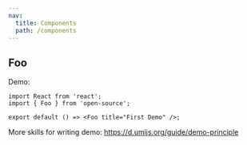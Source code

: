 ```yaml
---
nav:
  title: Components
  path: /components
---
```


## Foo

Demo:

```tsx
import React from 'react';
import { Foo } from 'open-source';

export default () => <Foo title="First Demo" />;
```

More skills for writing demo: https://d.umijs.org/guide/demo-principle
